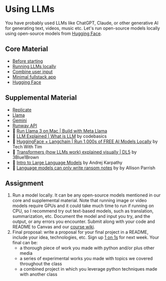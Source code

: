 # Using LLMs
You have probably used LLMs like ChatGPT, Claude, or other generative AI for generating text, videos, music etc. Let's run open-source models locally using open-source models from [Hugging Face](https://huggingface.co/models).

## Core Material
- [Before starting](/week10-using-llms/01_before_starting.md)
- [Running LLMs locally](/week10-using-llms/)
- [Combine user input](/week10-using-llms/03_user_input/)
- [Minimal fullstack app](/week10-using-llms/04_fullstack_app/)
- [Hugging Face](https://huggingface.co/models)

## Supplemental Material
- [Replicate](https://replicate.com/)
- [Llama](https://www.llama.com/docs/llama-everywhere/)
- [Gemini](https://ai.google.dev/gemini-api/docs)
- [Runway API](https://docs.dev.runwayml.com/)
- 🎥 [Run Llama 3 on Mac | Build with Meta Llama](https://www.youtube.com/watch?v=aJ064KCr7OU)
- 🎥 [LLM Explained | What is LLM](https://www.youtube.com/watch?v=67_aMPDk2zw) by codebasics
- 🎥 [HuggingFace + Langchain | Run 1,000s of FREE AI Models Locally](https://www.youtube.com/watch?v=1h6lfzJ0wZw) by Tech With Tim
- 🎥 [Transformers (how LLMs work) explained visually | DL5](https://www.youtube.com/watch?v=wjZofJX0v4M) by 3Blue1Brown
- 🎥 [Intro to Large Language Models](https://www.youtube.com/watch?v=zjkBMFhNj_g) by Andrej Karpathy
- 📖 [Language models can only write ransom notes](https://posts.decontextualize.com/language-models-ransom-notes/) by by Allison Parrish

## Assignment
1. Run a model locally. It can be any open-source models mentioned in our core and supplemental material. Note that running image or video models require GPUs and it could take much time to run if running on CPU, so I recommend try out text-based models, such as translation, summarization, etc.
Document the model and input you try, and the output, or any errors you encounter. Submit along with your code and README to Canvas and our [course wiki](https://github.com/leey611/s25cc-python/wiki).
2. Final proposal: write a proposal for your final project in a README, include your idea, technologies, etc. Sign up [1 on 1s](https://docs.google.com/spreadsheets/d/1GYux8HWxmM5AtYJhjjfbxbDtBOoZvPyEuz6DHgi07WY/edit?usp=sharing) for next week. Your final can be:
   - a thorough piece of work you made with python and/or plus other media
   - a series of experimental works you made with topics we covered throughout the class
   - a combined project in which you leverage python techniques made with another class 
  
